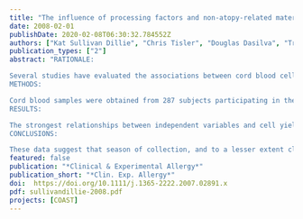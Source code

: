 ```yaml
---
title: "The influence of processing factors and non-atopy-related maternal and neonate characteristics on yield and cytokine responses of cord blood mononuclear cells"
date: 2008-02-01
publishDate: 2020-02-08T06:30:32.784552Z
authors: ["Kat Sullivan Dillie", "Chris Tisler", "Douglas Dasilva", "Tressa Pappas", "Kathy Roberg", "Kirstin Carlson-Dakes", "Mike Evans", "Louis Rosenthal", "Ronald Gangnon", "Jim Gern", "Rob Lemanske"]
publication_types: ["2"]
abstract: "RATIONALE:

Several studies have evaluated the associations between cord blood cellular responses and atopic diseases in children, but the results of these studies are inconsistent. Variations in blood processing factors and maternal and infant characteristics are typically not accounted for and may contribute to these inconsistencies.
METHODS:

Cord blood samples were obtained from 287 subjects participating in the Childhood Origins of ASThma project, a prospective study of children at high risk for the development of asthma/allergies. Mononuclear cells were stimulated with phytohaemagglutinin (PHA), phorbal myristate acetate/ionomycin or a suspension of killed staphylococcus, and IFN-gamma, IL-10 and IL-13 were quantitated by ELISA. Cell yields and cytokine production were related to processing factors and maternal and infant characteristics.
RESULTS:

The strongest relationships between independent variables and cell yield or cytokine responses occurred with the season of birth. The highest median cell yields were seen in fall, and the lowest in summer (difference of 47%, P=0.0027). Furthermore, PHA-induced IL-5 and IL-13 responses were approximately 50% higher in spring and summer than in fall or winter (P<0.0001). Clots in the cord blood samples were associated with a reduced median cell yield (42% reduction, P<0.0001), and an increased PHA-induced IL-10 secretion (27% increase, P=0.004).
CONCLUSIONS:

These data suggest that season of collection, and to a lesser extent clotting in samples, affect cord blood mononuclear cell yield and cytokine responses. Careful documentation and analysis of processing and environmental variables are important in understanding biological relationships with cytokine responses, and also lead to greater comparability among studies using these techniques."
featured: false
publication: "*Clinical & Experimental Allergy*"
publication_short: "*Clin. Exp. Allergy*"
doi:  https://doi.org/10.1111/j.1365-2222.2007.02891.x
pdf: sullivandillie-2008.pdf
projects: [COAST]
---
```



